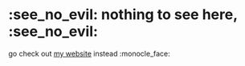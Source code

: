 <h1>:see_no_evil: nothing to see here, :see_no_evil:</h1>
<p>go check out <a href="https://clenemt.com">my website</a> instead :monocle_face:</p>

